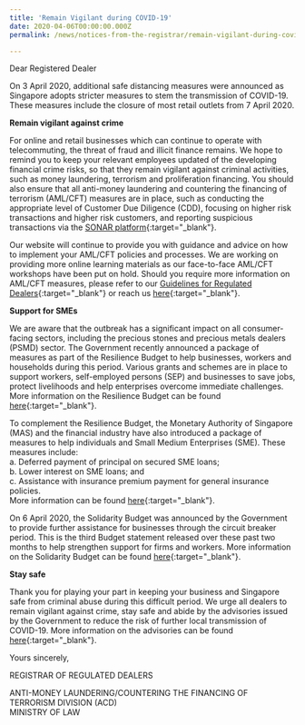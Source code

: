 ```yaml
---
title: 'Remain Vigilant during COVID-19'
date: 2020-04-06T00:00:00.000Z
permalink: /news/notices-from-the-registrar/remain-vigilant-during-covid-19

---
```



Dear Registered Dealer

On 3 April 2020, additional safe distancing measures were announced as Singapore adopts stricter measures to stem the transmission of COVID-19. These measures include the closure of most retail outlets from 7 April 2020.

**Remain vigilant against crime**

For online and retail businesses which can continue to operate with telecommuting, the threat of fraud and illicit finance remains. We hope to remind you to keep your relevant employees updated of the developing financial crime risks, so that they remain vigilant against criminal activities, such as money laundering, terrorism and proliferation financing. You should also ensure that all anti-money laundering and countering the financing of terrorism (AML/CFT) measures are in place, such as conducting the appropriate level of Customer Due Diligence (CDD), focusing on higher risk transactions and higher risk customers, and reporting suspicious transactions via the [SONAR platform](https://www.police.gov.sg/sonar){:target="_blank"}.

Our website will continue to provide you with guidance and advice on how to implement your AML/CFT policies and processes. We are working on providing more online learning materials as our face-to-face AML/CFT workshops have been put on hold. Should you require more information on AML/CFT measures, please refer to our [Guidelines for Regulated Dealers](/images/Guidelines%20for%20regulated%20dealers_20190828_V1.1Final.pdf){:target="_blank"} or reach us [here](https://eservices.mlaw.gov.sg/enquiry/){:target="_blank"}.

**Support for SMEs**

We are aware that the outbreak has a significant impact on all consumer-facing sectors, including the precious stones and precious metals dealers (PSMD) sector. The Government recently announced a package of measures as part of the Resilience Budget to help businesses, workers and households during this period. Various grants and schemes are in place to support workers, self-employed persons (SEP) and businesses to save jobs, protect livelihoods and help enterprises overcome immediate challenges. More information on the Resilience Budget can be found [here](https://www.singaporebudget.gov.sg/budget_2020/resilience-budget){:target="_blank"}.

To complement the Resilience Budget, the Monetary Authority of Singapore (MAS) and the financial industry have also introduced a package of measures to help individuals and Small Medium Enterprises (SME). These measures include:<br>
    a. Deferred payment of principal on secured SME loans;<br>
    b. Lower interest on SME loans; and<br>
    c. Assistance with insurance premium payment for general insurance policies.<br>
More information can be found [here](https://www.mas.gov.sg/news/media-releases/2020/mas-and-financial-industry-to-support-individuals-and-smes-affected-by-the-covid-19-pandemic){:target="_blank"}.

On 6 April 2020, the Solidarity Budget was announced by the Government to provide further assistance for businesses through the circuit breaker period. This is the third Budget statement released over these past two months to help strengthen support for firms and workers. More information on the Solidarity Budget can be found [here](https://www.singaporebudget.gov.sg/budget_2020/solidarity-budget/){:target="_blank"}.

**Stay safe**

Thank you for playing your part in keeping your business and Singapore safe from criminal abuse during this difficult period.  We urge all dealers to remain vigilant against crime, stay safe and abide by the advisories issued by the Government to reduce the risk of further local transmission of COVID-19. More information on the advisories can be found [here](https://www.moh.gov.sg/covid-19/advisories-for-various-sectors){:target="_blank"}.

Yours sincerely,

REGISTRAR OF REGULATED DEALERS<br>

ANTI-MONEY LAUNDERING/COUNTERING THE FINANCING OF TERRORISM DIVISION (ACD)<br>
MINISTRY OF LAW
